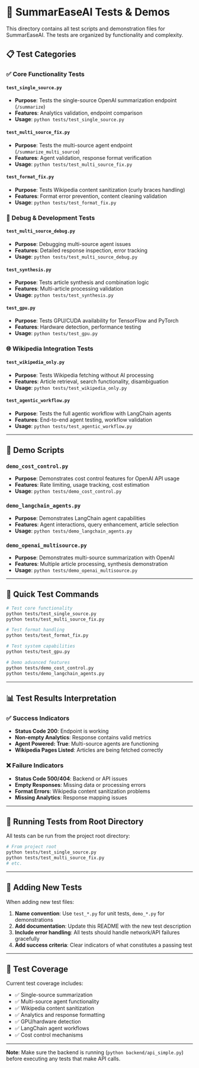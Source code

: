# 🧪 SummarEaseAI Tests & Demos

This directory contains all test scripts and demonstration files for SummarEaseAI. The tests are organized by functionality and complexity.

## 📋 Test Categories

### ✅ **Core Functionality Tests**

#### **`test_single_source.py`**
- **Purpose**: Tests the single-source OpenAI summarization endpoint (`/summarize`)
- **Features**: Analytics validation, endpoint comparison
- **Usage**: `python tests/test_single_source.py`

#### **`test_multi_source_fix.py`**
- **Purpose**: Tests the multi-source agent endpoint (`/summarize_multi_source`)
- **Features**: Agent validation, response format verification
- **Usage**: `python tests/test_multi_source_fix.py`

#### **`test_format_fix.py`**
- **Purpose**: Tests Wikipedia content sanitization (curly braces handling)
- **Features**: Format error prevention, content cleaning validation
- **Usage**: `python tests/test_format_fix.py`

### 🔧 **Debug & Development Tests**

#### **`test_multi_source_debug.py`**
- **Purpose**: Debugging multi-source agent issues
- **Features**: Detailed response inspection, error tracking
- **Usage**: `python tests/test_multi_source_debug.py`

#### **`test_synthesis.py`**
- **Purpose**: Tests article synthesis and combination logic
- **Features**: Multi-article processing validation
- **Usage**: `python tests/test_synthesis.py`

#### **`test_gpu.py`**
- **Purpose**: Tests GPU/CUDA availability for TensorFlow and PyTorch
- **Features**: Hardware detection, performance testing
- **Usage**: `python tests/test_gpu.py`

### 🌐 **Wikipedia Integration Tests**

#### **`test_wikipedia_only.py`**
- **Purpose**: Tests Wikipedia fetching without AI processing
- **Features**: Article retrieval, search functionality, disambiguation
- **Usage**: `python tests/test_wikipedia_only.py`

#### **`test_agentic_workflow.py`**
- **Purpose**: Tests the full agentic workflow with LangChain agents
- **Features**: End-to-end agent testing, workflow validation
- **Usage**: `python tests/test_agentic_workflow.py`

---

## 🎯 **Demo Scripts**

### **`demo_cost_control.py`**
- **Purpose**: Demonstrates cost control features for OpenAI API usage
- **Features**: Rate limiting, usage tracking, cost estimation
- **Usage**: `python tests/demo_cost_control.py`

### **`demo_langchain_agents.py`**
- **Purpose**: Demonstrates LangChain agent capabilities
- **Features**: Agent interactions, query enhancement, article selection
- **Usage**: `python tests/demo_langchain_agents.py`

### **`demo_openai_multisource.py`**
- **Purpose**: Demonstrates multi-source summarization with OpenAI
- **Features**: Multiple article processing, synthesis demonstration
- **Usage**: `python tests/demo_openai_multisource.py`

---

## 🚀 **Quick Test Commands**

```bash
# Test core functionality
python tests/test_single_source.py
python tests/test_multi_source_fix.py

# Test format handling
python tests/test_format_fix.py

# Test system capabilities
python tests/test_gpu.py

# Demo advanced features
python tests/demo_cost_control.py
python tests/demo_langchain_agents.py
```

---

## 📊 **Test Results Interpretation**

### **✅ Success Indicators**
- **Status Code 200**: Endpoint is working
- **Non-empty Analytics**: Response contains valid metrics
- **Agent Powered: True**: Multi-source agents are functioning
- **Wikipedia Pages Listed**: Articles are being fetched correctly

### **❌ Failure Indicators**
- **Status Code 500/404**: Backend or API issues
- **Empty Responses**: Missing data or processing errors
- **Format Errors**: Wikipedia content sanitization problems
- **Missing Analytics**: Response mapping issues

---

## 🔧 **Running Tests from Root Directory**

All tests can be run from the project root directory:

```bash
# From project root
python tests/test_single_source.py
python tests/test_multi_source_fix.py
# etc.
```

---

## 📝 **Adding New Tests**

When adding new test files:

1. **Name convention**: Use `test_*.py` for unit tests, `demo_*.py` for demonstrations
2. **Add documentation**: Update this README with the new test description
3. **Include error handling**: All tests should handle network/API failures gracefully
4. **Add success criteria**: Clear indicators of what constitutes a passing test

---

## 🎯 **Test Coverage**

Current test coverage includes:
- ✅ Single-source summarization
- ✅ Multi-source agent functionality  
- ✅ Wikipedia content sanitization
- ✅ Analytics and response formatting
- ✅ GPU/hardware detection
- ✅ LangChain agent workflows
- ✅ Cost control mechanisms

---

**Note**: Make sure the backend is running (`python backend/api_simple.py`) before executing any tests that make API calls. 